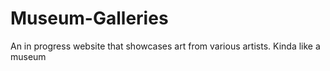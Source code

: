 # Museum-Galleries
 An in progress website that showcases art from various artists. Kinda like a museum
